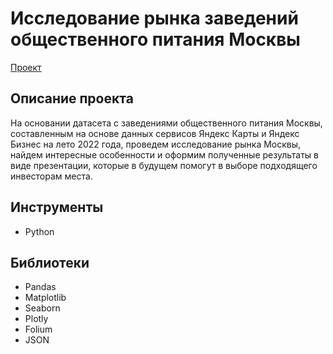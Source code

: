 # Исследование рынка заведений общественного питания Москвы
[Проект](https://github.com/GSW2012/Practicum-Portfolio/blob/main/6.%20Исследование%20истории%20TED-конференций/Построение%20дашбордов%20в%20Tableau.ipyn)
## Описание проекта
На основании датасета с заведениями общественного питания Москвы, составленным на основе данных сервисов Яндекс Карты и Яндекс Бизнес на лето 2022 года, проведем исследование рынка Москвы, найдем интересные особенности и оформим полученные результаты в виде презентации, которые в будущем помогут в выборе подходящего инвесторам места.
## Инструменты
- Python
## Библиотеки
- Pandas
- Matplotlib
- Seaborn
- Plotly
- Folium
- JSON
